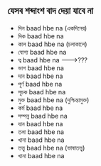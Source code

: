 ## যেসব শব্দাংশ বাদ দেয়া যাবে না
 - দিন baad hbe na (একদিনের)
 - দিক baad hbe na
 - কাল baad hbe na (চলাকালে)
 - যোগ্য baad hbe na
 - ত্ব baad hbe na  --->???
 - ভাগ baad hbe na
 - দান baad hbe na
 - পূর্ণ baad hbe na
 - সূচক baad hbe na
 - মুক্ত baad hbe na (দুশ্চিন্তামুক্ত)
 - কর্ম baad hbe na
 - সম্পন্ন baad hbe na
 - যান baad hbe na
 - তলা baad hbe na
 - খানা baad hbe na
 - তত্ত্ব baad hbe na (ভাষাতত্ত্ব)
 - খানা baad hbe na
